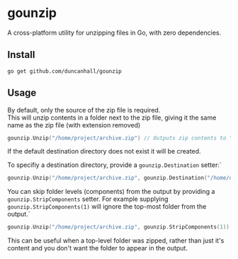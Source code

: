 # gounzip

A cross-platform utility for unzipping files in Go, with zero dependencies.

## Install

```
go get github.com/duncanhall/gounzip
```

## Usage
By default, only the source of the zip file is required.  
This will unzip contents in a folder next to the zip file, giving it the same name as the zip file (with extension removed) 

```go
gounzip.Unzip("/home/project/archive.zip") // Outputs zip contents to "/home/project/archive/"
```
If the default destination directory does not exist it will be created.  

To specifiy a destination directory, provide a `gounzip.Destination` setter:`

```go
gounzip.Unzip("/home/project/archive.zip", gounzip.Destination("/home/output/project"))
```

You can skip folder levels (components) from the output by providing a `gounzip.StripComponents` setter. For example supplying `gounzip.StripComponents(1)` will ignore the top-most folder from the output.` 
```go
gounzip.Unzip("/home/project/archive.zip", gounzip.StripComponents(1))
```
This can be useful when a top-level folder was zipped, rather than just it's content and you don't want the folder to appear in the output.

